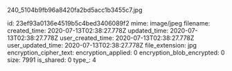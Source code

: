 240_5104b9fb96a8420fa2bd5acc1b3455c7.jpg

id: 23ef93a0136e4519b5c4bed3406089f2
mime: image/jpeg
filename: 
created_time: 2020-07-13T02:38:27.778Z
updated_time: 2020-07-13T02:38:27.778Z
user_created_time: 2020-07-13T02:38:27.778Z
user_updated_time: 2020-07-13T02:38:27.778Z
file_extension: jpg
encryption_cipher_text: 
encryption_applied: 0
encryption_blob_encrypted: 0
size: 7991
is_shared: 0
type_: 4